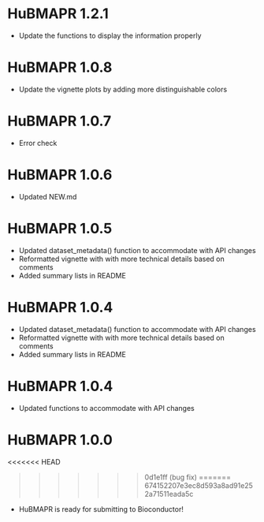 # HuBMAPR 1.2.1

* Update the functions to display the information properly

# HuBMAPR 1.0.8

* Update the vignette plots by adding more distinguishable colors

# HuBMAPR 1.0.7

* Error check

# HuBMAPR 1.0.6

* Updated NEW.md

# HuBMAPR 1.0.5

* Updated dataset_metadata() function to accommodate with API changes 
* Reformatted vignette with with more technical details based on comments
* Added summary lists in README

# HuBMAPR 1.0.4

* Updated dataset_metadata() function to accommodate with API changes 
* Reformatted vignette with with more technical details based on comments
* Added summary lists in README

# HuBMAPR 1.0.4

* Updated functions to accommodate with API changes 

# HuBMAPR 1.0.0
<<<<<<< HEAD
>>>>>>> 0d1e1ff (bug fix)
=======
>>>>>>> 674152207e3ec8d593a8ad91e252a71511eada5c

* HuBMAPR is ready for submitting to Bioconductor!
